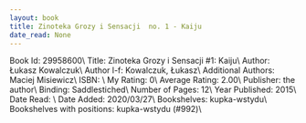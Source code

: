 ```yaml
---
layout: book
title: Zinoteka Grozy i Sensacji  no. 1 - Kaiju
date_read: None
---
```


Book Id: 29958600\ 
Title: Zinoteka Grozy i Sensacji #1: Kaiju\ 
Author: Łukasz Kowalczuk\ 
Author l-f: Kowalczuk, Łukasz\ 
Additional Authors: Maciej Misiewicz\ 
ISBN: \ 
My Rating: 0\ 
Average Rating: 2.00\ 
Publisher: the author\ 
Binding: Saddlestiched\ 
Number of Pages: 12\ 
Year Published: 2015\ 
Date Read: \ 
Date Added: 2020/03/27\ 
Bookshelves: kupka-wstydu\ 
Bookshelves with positions: kupka-wstydu (#992)\ 

